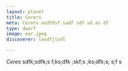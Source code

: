 ```yaml
---
layout: planet
title: Cerers 
meta: Cerers asdfdsf sadf sdf sd as df
type: dwarf
image: ear.jpeg
discoverer: lasdfjlsdl

---
```


*Ceres* sdfk;sdfk;s f;ks;dfk ;skf;s ;ks;dfk;s; s;f s